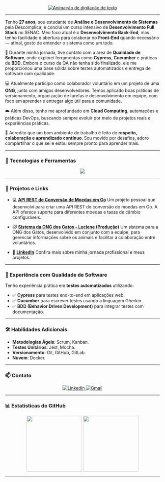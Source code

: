 <div align="center">
  <a href="https://git.io/typing-svg">
    <img src="https://readme-typing-svg.demolab.com?font=Fira+Code&weight=700&size=35&pause=1000&color=36BCF7&center=true&vCenter=true&width=650&lines=Ol%C3%A1%2C+eu+me+chamo+Jonas+Alberto" alt="Animação de digitação de texto" />
  </a>
</div>

---

Tenho **27 anos**, sou estudante de **Análise e Desenvolvimento de Sistemas** pela Descomplica, e conclui um curso intensivo de **Desenvolvimento Full Stack** no SENAC. Meu foco atual é o **Desenvolvimento Back-End**, mas tenho facilidade e abertura para colaborar no **Front-End** quando necessário — afinal, gosto de entender o sistema como um todo.

🧪 Durante minha jornada, tive contato com a área de **Qualidade de Software**, onde explorei ferramentas como **Cypress**, **Cucumber** e práticas de **BDD**. Embora o curso de QA não tenha sido finalizado, ele me proporcionou uma base sólida sobre testes automatizados e entrega de software com qualidade.

💻 Atualmente participo como colaborador voluntário em um projeto de uma **ONG**, junto com amigos desenvolvedores. Temos aplicado boas práticas de versionamento, organização de tarefas e desenvolvimento em equipe, com foco em aprender e entregar algo útil para a comunidade.

☁️ Além disso, tenho me aprofundado em **Cloud Computing**, automações e práticas DevOps, buscando sempre evoluir por meio de projetos reais e experiências práticas.

🌱 Acredito que um bom ambiente de trabalho é feito de **respeito, colaboração e aprendizado contínuo**. Sou movido por desafios, adoro compartilhar o que sei e estou sempre pronto para aprender mais.

---

### 🚀 Tecnologias e Ferramentas

<p align="center">
  <a href="https://skillicons.dev">
    <img src="https://skillicons.dev/icons?i=go,python,java,javascript,docker,git,linux,mysql,cypress,terraform,html,css" />
  </a>
</p>

---

### 📌 Projetos e Links

- 💻 **[API REST de Conversão de Moedas em Go](https://github.com/BodeXX/api-rest-go)**
  Um projeto pessoal que desenvolvi para criar uma API REST de conversão de moedas em Go. A API oferece suporte para diferentes moedas e taxas de câmbio configuráveis.

- 🐱 **[Sistema da ONG dos Gatos - Luciene (Produção)](https://github.com/Codando-Junto/lucienne)**
  Um sistema para a ONG dos Gatos, desenvolvido em conjunto com a equipe, para gerenciar informações sobre os animais e facilitar a colaboração entre voluntários.

- 🔗 **[LinkedIn](https://www.linkedin.com/in/jonas-alberto-90162372/)**
  Confira mais sobre minha jornada profissional e meus projetos.

---

### 🧪 Experiência com Qualidade de Software

Tenho experiência prática em **testes automatizados** utilizando:

- ✅ **Cypress** para testes end-to-end em aplicações web.
- ✅ **Cucumber** para escrever testes usando a linguagem Gherkin.
- ✅ **BDD (Behavior Driven Development)** para integrar testes com documentação.

---

### 🛠️ Habilidades Adicionais

- **Metodologias Ágeis**: Scrum, Kanban.
- **Testes Unitários**: Jest, Mocha.
- **Versionamento**: Git, GitHub, GitLab.
- **Nuvem**: Docker.

---

### 📫 Contato

<p align="center">
  <a href="https://www.linkedin.com/in/jonas-alberto-90162372/" target="_blank">
    <img src="https://img.shields.io/badge/LinkedIn-0077B5?style=for-the-badge&logo=linkedin&logoColor=white" alt="LinkedIn"/>
  </a>
  <a href="mailto:jonasalberto.dev@gmail.com" target="_blank">
    <img src="https://img.shields.io/badge/Gmail-D14836?style=for-the-badge&logo=gmail&logoColor=white" alt="Gmail"/>
  </a>
</p>

---

### 📊 Estatísticas do GitHub

<div align="center">
  <img height="180em" src="https://github-readme-stats.vercel.app/api?username=BodeXX&show_icons=true&theme=tokyonight&include_all_commits=true&count_private=true"/>
  
  <img height="180em" src="https://github-readme-stats.vercel.app/api/top-langs/?username=BodeXX&layout=compact&langs_count=7&theme=tokyonight"/>
</div>

---

